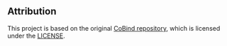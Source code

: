## Attribution
This project is based on the original [CoBind repository](https://github.com/liguowang/cobind), which is licensed under the [LICENSE](https://github.com/liguowang/cobind/blob/main/LICENSE). 
